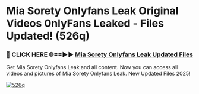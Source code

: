 # Mia Sorety Onlyfans Leak Original Videos 0nlyFans Leaked - Files Updated! (526q)

<h3>🔴 CLICK HERE 🌐==►► <a href="https://tinyurl.com/4seja8ks" rel="nofollow">Mia Sorety Onlyfans Leak Updated Files</a></h3>

Get Mia Sorety Onlyfans Leak and all content. Now you can access all videos and pictures of Mia Sorety Onlyfans Leak. New Updated Files 2025!

[![526q](https://i.imgur.com/EWjZXRe.gif)](https://tinyurl.com/4seja8ks)
